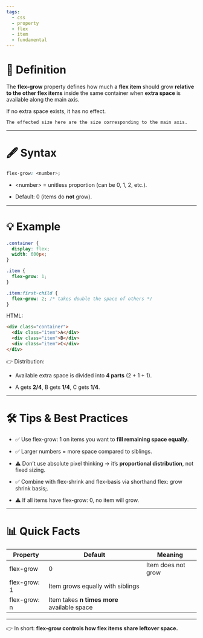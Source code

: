 ```yaml
---
tags: 
  - css
  - property
  - flex
  - item
  - fundamental
---
```


# **📖 Definition**

The **flex-grow** property defines how much a **flex item** should grow **relative to the other flex items** inside the same container when **extra space** is available along the main axis.

If no extra space exists, it has no effect.

```ad-important
The effected size here are the size corresponding to the main axis.
```

---

# **🖋️ Syntax**

```css
flex-grow: <number>;
```

- \<number> = unitless proportion (can be 0, 1, 2, etc.).
    
- Default: 0 (items do **not** grow).
    

---

# **💡 Example**

```css
.container {
  display: flex;
  width: 600px;
}

.item {
  flex-grow: 1;
}

.item:first-child {
  flex-grow: 2; /* takes double the space of others */
}
```

HTML:

```html
<div class="container">
  <div class="item">A</div>
  <div class="item">B</div>
  <div class="item">C</div>
</div>
```

👉 Distribution:

- Available extra space is divided into **4 parts** (2 + 1 + 1).
    
- A gets **2/4**, B gets **1/4**, C gets **1/4**.
    

---

# **🛠️ Tips & Best Practices**

- ✅ Use flex-grow: 1 on items you want to **fill remaining space equally**.
    
- ✅ Larger numbers = more space compared to siblings.
    
- ⚠️ Don’t use absolute pixel thinking → it’s **proportional distribution**, not fixed sizing.
    
- ✅ Combine with flex-shrink and flex-basis via shorthand flex: grow shrink basis;.
    
- ⚠️ If all items have flex-grow: 0, no item will grow.
    

---

# **📊 Quick Facts**

|**Property**|**Default**|**Meaning**|
|---|---|---|
|flex-grow|0|Item does not grow|
|flex-grow: 1|Item grows equally with siblings||
|flex-grow: n|Item takes **n times more** available space||

---

👉 In short: **flex-grow controls how flex items share leftover space.**